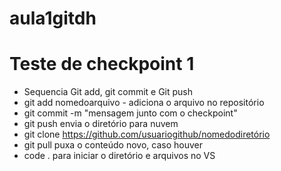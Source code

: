 # aula1gitdh
# Teste de checkpoint 1
* Sequencia Git add, git commit e Git push
* git add nomedoarquivo - adiciona o arquivo no repositório
* git commit -m "mensagem junto com o checkpoint"
* git push envia o diretório para nuvem
* git clone https://github.com/usuariogithub/nomedodiretório
* git pull puxa o conteúdo novo, caso houver
* code . para iniciar o diretório e arquivos no VS